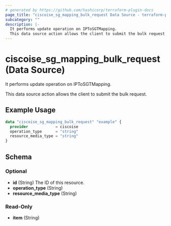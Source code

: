 ```yaml
---
# generated by https://github.com/hashicorp/terraform-plugin-docs
page_title: "ciscoise_sg_mapping_bulk_request Data Source - terraform-provider-ciscoise"
subcategory: ""
description: |-
  It performs update operation on IPToSGTMapping.
  This data source action allows the client to submit the bulk request.
---
```


# ciscoise_sg_mapping_bulk_request (Data Source)

It performs update operation on IPToSGTMapping.

This data source action allows the client to submit the bulk request.

## Example Usage

```terraform
data "ciscoise_sg_mapping_bulk_request" "example" {
  provider            = ciscoise
  operation_type      = "string"
  resource_media_type = "string"
}
```

<!-- schema generated by tfplugindocs -->
## Schema

### Optional

- **id** (String) The ID of this resource.
- **operation_type** (String)
- **resource_media_type** (String)

### Read-Only

- **item** (String)


